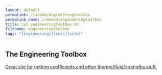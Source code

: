 ```yaml
---
layout: default
permalink: /random/engineeringtoolbox
permalink_name: /random/engineeringtoolbox
title: cat engineeringtoolbox.md
filename: engineeringtoolbox
tags: "[engineering][tools][site]"
---
```

## The Engineering Toolbox

[Great site for getting coefficients and other thermo/fluid/strengths stuff.](https://www.engineeringtoolbox.com/)
